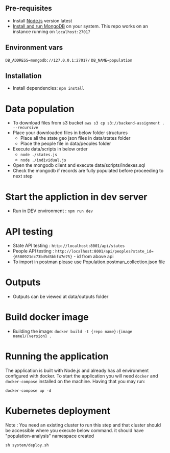 

## Pre-requisites

- Install [Node.js](https://nodejs.org/en/) version latest
- [Install and run MongoDB](https://www.mongodb.com/docs/manual/installation/) on your system. This repo works on an instance running on `localhost:27017`

## Environment vars

`DB_ADDRESS=mongodb://127.0.0.1:27017/`
`DB_NAME=population`

## Installation

- Install dependencies: `npm install`

# Data population

- To download files from s3 bucket `aws s3 cp s3://backend-assignment . --recursive`
- Place your downloaded files in below folder structures
    - Place all the state geo json files in data/states folder
    - Place the people file in data/peoples folder
- Execute data/scripts in below order
    - `node ./states.js`
    - `node ./individual.js`
- Open the mongodb client and execute data/scripts/indexes.sql
- Check the mongodb if records are fully populated before proceeding to next step

# Start the appliction in dev server

- Run in DEV environment : `npm run dev`

# API testing

- State API testing : `http://localhost:8001/api/states`
- People API testing : `http://localhost:8001/api/peoples?state_id={6500921dc73bd5d3bbf47e75}` - id from above api
- To import in postman please use Population.postman_collection.json file

# Outputs

- Outputs can be viewed at data/outputs folder

# Build docker image

- Building the image: `docker build -t {repo name}:{image name}/{version} .`

# Running the application

The application is built with Node.js and already has all environment configured with docker. To start the application you will need `docker` and `docker-compose` installed on the machine. Having that you may run:

```shell
docker-compose up -d
```

# Kubernetes deployment

Note : You need an existing cluster to run this step and that cluster should be accessible where you execute below command. it should have "population-analysis" namespace created

```shell
sh system/deploy.sh
```
